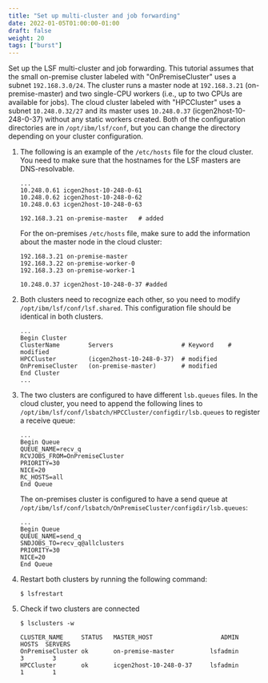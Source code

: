 ```yaml
---
title: "Set up multi-cluster and job forwarding"
date: 2022-01-05T01:00:00-01:00
draft: false
weight: 20 
tags: ["burst"] 
---
```


Set up the LSF multi-cluster and job forwarding. This tutorial assumes that the small on-premise cluster labeled with "OnPremiseCluster" uses a subnet `192.168.3.0/24`. The cluster runs a master node at `192.168.3.21` (on-premise-master) and two single-CPU workers (i.e., up to two CPUs are available for jobs). The cloud cluster labeled with "HPCCluster" uses a subnet `10.248.0.32/27` and its master uses `10.248.0.37` (icgen2host-10-248-0-37) without any static workers created. Both of the configuration directories are in `/opt/ibm/lsf/conf`, but you can change the directory depending on your cluster configuration.

1. The following is an example of the `/etc/hosts` file for the cloud cluster. You need to make sure that the hostnames for the LSF masters are DNS-resolvable.

    ```
    ...
    10.248.0.61 icgen2host-10-248-0-61
    10.248.0.62 icgen2host-10-248-0-62
    10.248.0.63 icgen2host-10-248-0-63

    192.168.3.21 on-premise-master   # added
    ```

    For the on-premises `/etc/hosts` file, make sure to add the information about the master node in the cloud cluster:

    ```
    192.168.3.21 on-premise-master
    192.168.3.22 on-premise-worker-0
    192.168.3.23 on-premise-worker-1

    10.248.0.37 icgen2host-10-248-0-37 #added
    ```

2. Both clusters need to recognize each other, so you need to modify `/opt/ibm/lsf/conf/lsf.shared`. This configuration file should be identical in both clusters.

    ```
    ...
    Begin Cluster
    ClusterName        Servers                   # Keyword    # modified
    HPCCluster         (icgen2host-10-248-0-37)  # modified
    OnPremiseCluster   (on-premise-master)       # modified
    End Cluster
    ...
    ```

3. The two clusters are configured to have different `lsb.queues` files. In the cloud cluster, you need to append the following lines to `/opt/ibm/lsf/conf/lsbatch/HPCCluster/configdir/lsb.queues` to register a receive queue:

    ```
    ...
    Begin Queue
    QUEUE_NAME=recv_q
    RCVJOBS_FROM=OnPremiseCluster
    PRIORITY=30
    NICE=20
    RC_HOSTS=all
    End Queue
    ```

    The on-premises cluster is configured to have a send queue at `/opt/ibm/lsf/conf/lsbatch/OnPremiseCluster/configdir/lsb.queues`:

    ```
    ...
    Begin Queue
    QUEUE_NAME=send_q
    SNDJOBS_TO=recv_q@allclusters
    PRIORITY=30
    NICE=20
    End Queue
    ```

4. Restart both clusters by running the following command:

    ```
    $ lsfrestart
    ```

5. Check if two clusters are connected

    ```
    $ lsclusters -w
    ```

    ```
    CLUSTER_NAME     STATUS   MASTER_HOST                   ADMIN    HOSTS  SERVERS
    OnPremiseCluster ok       on-premise-master          lsfadmin        3        3
    HPCCluster       ok       icgen2host-10-248-0-37     lsfadmin        1        1
    ```

